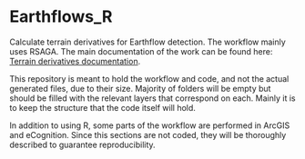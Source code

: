 # Earthflows_R
Calculate terrain derivatives for Earthflow detection. The workflow mainly uses RSAGA. The main documentation of the work can be found here: [Terrain derivatives documentation](https://loreabad6.github.io/Earthflows_R/terrain_derivatives.html).

This repository is meant to hold the workflow and code, and not the actual generated files, due to their size. Majority of folders will be empty but should be filled with the relevant layers that correspond on each. Mainly it is to keep the structure that the code itself will hold. 

In addition to using R, some parts of the workflow are performed in ArcGIS and eCognition. Since this sections are not coded, they will be thoroughly described to guarantee reproducibility. 